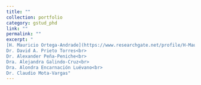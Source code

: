 ```yaml
---
title: ""
collection: portfolio
category: gstud_phd
link: ""
permalink: ""
excerpt: "
[H. Mauricio Ortega-Andrade](https://www.researchgate.net/profile/H-Mauricio-Ortega-Andrade)
Dr. David A. Prieto Torres<br>
Dr. Alexander Peña-Peniche<br>
Dra. Alejandra Galindo-Cruz<br>
Dra. Alondra Encarnación Luévano<br>
Dr. Claudio Mota-Vargas"
---
```

